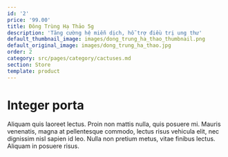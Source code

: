 ```yaml
---
id: '2'
price: '99.00'
title: Đông Trùng Hạ Thảo 5g
description: 'Tăng cường hệ miễn dịch, hỗ trợ điều trị ung thư'
default_thumbnail_image: images/dong_trung_ha_thao_thumbnail.png
default_original_image: images/dong_trung_ha_thao.jpg
order: 2
category: src/pages/category/cactuses.md
section: Store
template: product
---
```


# Integer porta

Aliquam quis laoreet lectus. Proin non mattis nulla, quis posuere mi. Mauris venenatis, magna at pellentesque commodo, lectus risus vehicula elit, nec dignissim nisl sapien id leo. Nulla non pretium metus, vitae finibus lectus. Aliquam in posuere risus.